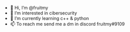 - 👋 Hi, I’m @fruitmy
- 👀 I’m interested in cibersecurity
- 🌱 I’m currently learning c++ & python
- 📫 To reach me send me a dm in discord fruitmy#9109

<!---
fruitmy/fruitmy is a ✨ special ✨ repository because its `README.md` (this file) appears on your GitHub profile.
You can click the Preview link to take a look at your changes.
--->
